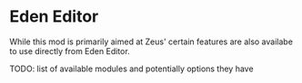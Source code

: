 # Eden Editor

While this mod is primarily aimed at Zeus' certain features are also availabe to use directly from Eden Editor. 

TODO: list of available modules and potentially options they have